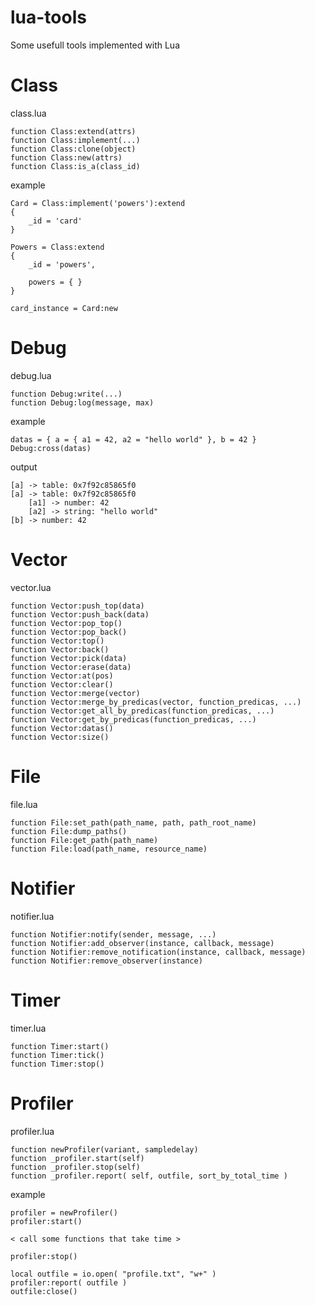 lua-tools
=========

Some usefull tools implemented with Lua

# Class #

class.lua
```
function Class:extend(attrs)
function Class:implement(...)
function Class:clone(object)
function Class:new(attrs)
function Class:is_a(class_id)
```
example
```
Card = Class:implement('powers'):extend
{
  	_id = 'card'
}
  
Powers = Class:extend
{
	_id = 'powers',

	powers = { }
}

card_instance = Card:new
```

# Debug #

debug.lua
```
function Debug:write(...)
function Debug:log(message, max)
```

example
```
datas = { a = { a1 = 42, a2 = "hello world" }, b = 42 }
Debug:cross(datas)
```

output
```
[a] -> table: 0x7f92c85865f0
[a] -> table: 0x7f92c85865f0
	[a1] -> number: 42
	[a2] -> string: "hello world"
[b] -> number: 42
```

# Vector #

vector.lua
```
function Vector:push_top(data)  
function Vector:push_back(data)  
function Vector:pop_top()  
function Vector:pop_back()  
function Vector:top()  
function Vector:back()  
function Vector:pick(data)  
function Vector:erase(data)  
function Vector:at(pos)  
function Vector:clear()  
function Vector:merge(vector)  
function Vector:merge_by_predicas(vector, function_predicas, ...)  
function Vector:get_all_by_predicas(function_predicas, ...)  
function Vector:get_by_predicas(function_predicas, ...)  
function Vector:datas()  
function Vector:size()
```

# File #

file.lua
```
function File:set_path(path_name, path, path_root_name)
function File:dump_paths()
function File:get_path(path_name)
function File:load(path_name, resource_name)
```

# Notifier #

notifier.lua
```
function Notifier:notify(sender, message, ...)
function Notifier:add_observer(instance, callback, message)
function Notifier:remove_notification(instance, callback, message)
function Notifier:remove_observer(instance)
```

# Timer #

timer.lua
```
function Timer:start()
function Timer:tick()
function Timer:stop()
```

# Profiler #

profiler.lua
```
function newProfiler(variant, sampledelay)
function _profiler.start(self)
function _profiler.stop(self)
function _profiler.report( self, outfile, sort_by_total_time )
```

example
```
profiler = newProfiler()
profiler:start()

< call some functions that take time >

profiler:stop()

local outfile = io.open( "profile.txt", "w+" )
profiler:report( outfile )
outfile:close()
```
